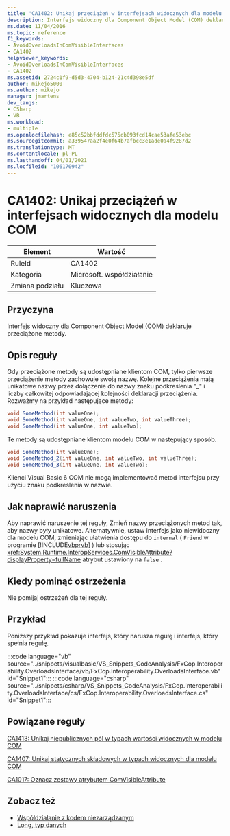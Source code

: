 ```yaml
---
title: 'CA1402: Unikaj przeciążeń w interfejsach widocznych dla modelu COM'
description: Interfejs widoczny dla Component Object Model (COM) deklaruje przeciążone metody.
ms.date: 11/04/2016
ms.topic: reference
f1_keywords:
- AvoidOverloadsInComVisibleInterfaces
- CA1402
helpviewer_keywords:
- AvoidOverloadsInComVisibleInterfaces
- CA1402
ms.assetid: 2724c1f9-d5d3-4704-b124-21c4d398e5df
author: mikejo5000
ms.author: mikejo
manager: jmartens
dev_langs:
- CSharp
- VB
ms.workload:
- multiple
ms.openlocfilehash: e85c52bbfddfdc575db093fcd14cae53afe53ebc
ms.sourcegitcommit: a339547aa2f4e0f64b7afbcc3e1ade0a4f9287d2
ms.translationtype: MT
ms.contentlocale: pl-PL
ms.lasthandoff: 04/01/2021
ms.locfileid: "106170942"
---
```

# <a name="ca1402-avoid-overloads-in-com-visible-interfaces"></a>CA1402: Unikaj przeciążeń w interfejsach widocznych dla modelu COM

|Element|Wartość|
|-|-|
|RuleId|CA1402|
|Kategoria|Microsoft. współdziałanie|
|Zmiana podziału|Kluczowa|

## <a name="cause"></a>Przyczyna
Interfejs widoczny dla Component Object Model (COM) deklaruje przeciążone metody.

## <a name="rule-description"></a>Opis reguły
Gdy przeciążone metody są udostępniane klientom COM, tylko pierwsze przeciążenie metody zachowuje swoją nazwę. Kolejne przeciążenia mają unikatowe nazwy przez dołączenie do nazwy znaku podkreślenia "_" i liczby całkowitej odpowiadającej kolejności deklaracji przeciążenia. Rozważmy na przykład następujące metody:

```csharp
void SomeMethod(int valueOne);
void SomeMethod(int valueOne, int valueTwo, int valueThree);
void SomeMethod(int valueOne, int valueTwo);
```

Te metody są udostępniane klientom modelu COM w następujący sposób.

```csharp
void SomeMethod(int valueOne);
void SomeMethod_2(int valueOne, int valueTwo, int valueThree);
void SomeMethod_3(int valueOne, int valueTwo);
```

Klienci Visual Basic 6 COM nie mogą implementować metod interfejsu przy użyciu znaku podkreślenia w nazwie.

## <a name="how-to-fix-violations"></a>Jak naprawić naruszenia
Aby naprawić naruszenie tej reguły, Zmień nazwy przeciążonych metod tak, aby nazwy były unikatowe. Alternatywnie, ustaw interfejs jako niewidoczny dla modelu COM, zmieniając ułatwienia dostępu do `internal` ( `Friend` w programie [!INCLUDE[vbprvb](../code-quality/includes/vbprvb_md.md)] ) lub stosując <xref:System.Runtime.InteropServices.ComVisibleAttribute?displayProperty=fullName> atrybut ustawiony na `false` .

## <a name="when-to-suppress-warnings"></a>Kiedy pominąć ostrzeżenia
Nie pomijaj ostrzeżeń dla tej reguły.

## <a name="example"></a>Przykład
Poniższy przykład pokazuje interfejs, który narusza regułę i interfejs, który spełnia regułę.

:::code language="vb" source="../snippets/visualbasic/VS_Snippets_CodeAnalysis/FxCop.Interoperability.OverloadsInterface/vb/FxCop.Interoperability.OverloadsInterface.vb" id="Snippet1":::
:::code language="csharp" source="../snippets/csharp/VS_Snippets_CodeAnalysis/FxCop.Interoperability.OverloadsInterface/cs/FxCop.Interoperability.OverloadsInterface.cs" id="Snippet1":::

## <a name="related-rules"></a>Powiązane reguły
[CA1413: Unikaj niepublicznych pól w typach wartości widocznych w modelu COM](../code-quality/ca1413.md)

[CA1407: Unikaj statycznych składowych w typach widocznych dla modelu COM](../code-quality/ca1407.md)

[CA1017: Oznacz zestawy atrybutem ComVisibleAttribute](/dotnet/fundamentals/code-analysis/quality-rules/ca1017)

## <a name="see-also"></a>Zobacz też

- [Współdziałanie z kodem niezarządzanym](/dotnet/framework/interop/index)
- [Long, typ danych](/dotnet/visual-basic/language-reference/data-types/long-data-type)
